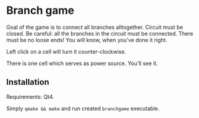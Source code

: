 # Branch game

Goal of the game is to connect all branches alltogether. Circuit must be closed.
Be careful: all the branches in the circuit must be connected. There must be no loose ends!
You will know, when you've done it right.

Left click on a cell will turn it counter-clockwise.

There is one cell which serves as power source. You'll see it.

## Installation

Requirements: Qt4.

Simply `qmake && make` and run created `branchgame` executable.
